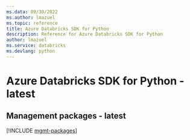 ```yaml
---
ms.data: 09/30/2022
ms.author: lmazuel
ms.topic: reference
title: Azure Databricks SDK for Python
description: Reference for Azure Databricks SDK for Python
author: lmazuel
ms.service: databricks
ms.devlang: python
---
```

# Azure Databricks SDK for Python - latest

## Management packages - latest
[!INCLUDE [mgmt-packages](databricks-mgmt-index.md)]